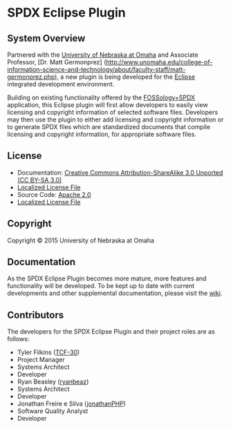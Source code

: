 SPDX Eclipse Plugin
===================

System Overview
---------------

Partnered with the [University of Nebraska at Omaha](http://www.unomaha.edu/) and Associate Professor, [Dr. Matt Germonprez] (http://www.unomaha.edu/college-of-information-science-and-technology/about/faculty-staff/matt-germonprez.php), a new plugin is being developed for the [Eclipse](https://eclipse.org/home/index.php) integrated development environment.

Building on existing functionality offered by the [FOSSology+SPDX](https://spdx.org/tools/community/fossologyspdx) application, this Eclipse plugin will first allow developers to easily view licensing and copyright information of selected software files. Developers may then use the plugin to either add licensing and copyright information or to generate SPDX files which are standardized documents that compile licensing and copyright information, for appropriate software files.  

License
-------
 - Documentation: [Creative Commons Attribution-ShareAlike 3.0 Unported (CC BY-SA 3.0)](https://creativecommons.org/licenses/by-sa/3.0/)
  -  [Localized License File](https://github.com/TCF-30/SPDX_Eclipse_Plugin/blob/master/DocumentationLicense)
 - Source Code: [Apache 2.0](http://www.apache.org/licenses/LICENSE-2.0)
  -  [Localized License File](https://github.com/TCF-30/SPDX_Eclipse_Plugin/blob/master/SourceLicense)

Copyright
---------

Copyright © 2015 University of Nebraska at Omaha

Documentation
---------------------

As the SPDX Eclipse Plugin becomes more mature, more features and functionality will be developed. To be kept up to date with current developments and other supplemental documentation, please visit the [wiki](https://github.com/TCF-30/SPDX_Eclipse_Plugin/wiki).

Contributors
------------

The developers for the SPDX Eclipse Plugin and their project roles are as follows:

- Tyler Filkins ([TCF-30](https://github.com/TCF-30))
 - Project Manager
 - Systems Architect
 - Developer
- Ryan Beasley ([ryanbeaz](https://github.com/ryanbeaz)) 
 - Systems Architect
 - Developer
- Jonathan Freire e Silva ([jonathanPHP](https://github.com/jonathanPHP))
 - Software Quality Analyst
 - Developer


